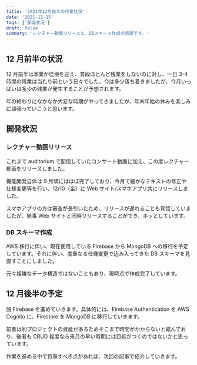 ```yaml
---
title: '2021年12月後半の作業状況'
date: '2021-12-15'
tags: ['開発状況']
draft: false
summary: 'レクチャー動画リリースと、DBスキーマ作成の話題です。'
---
```


## 12 月前半の状況

12 月前半は本業が佳境を迎え、普段ほとんど残業をしないのに対し、一日 3-4 時間の残業は当たり前という日々でした。今は多少落ち着きましたが、今月いっぱいは多少の残業が発生することが予想されます。

年の終わりになかなか大変な時期がやってきましたが、年末年始の休みを楽しみに頑張っていこうと思います。

## 開発状況

### レクチャー動画リリース

これまで auditorium で配信していたコンサート動画に加え、この度レクチャー動画をリリースしました。

機能開発自体は 9 月頃にはほぼ完了しており、今月で細かなテキストの修正や仕様変更等を行い、12/10（金）に Web サイト/スマホアプリ共にリリースしました。

スマホアプリの方は審査が長引いたため、リリースが遅れることも覚悟していましたが、無事 Web サイトと同時リリースすることができ、ホッとしています。

### DB スキーマ作成

AWS 移行に伴い、現在使用している Firebase から MongoDB への移行を予定しています。それに伴い、度重なる仕様変更で込み入ってきた DB スキーマを見直すことにしました。

元々複雑なデータ構造ではないこともあり、現時点で作成完了しています。

## 12 月後半の予定

脱 Firebase を進めていきます。具体的には、Firebase Authentication を AWS Cognito に、Firestore を MongoDB に移行していきます。

前者は別プロジェクトの資産があるためそこまで時間がかからないと踏んでおり、後者も CRUD 程度なら来月の早い時期には目処がつくのではないかと思っています。

作業を進める中で特筆すべき点があれば、次回の記事で紹介していきます。
